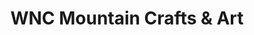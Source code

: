 ---
title: "WNC Mountain Crafts & Art"
url: /maggie-valley/wnc-mountain-crafts-und-art/
shop: Dorfladen
---